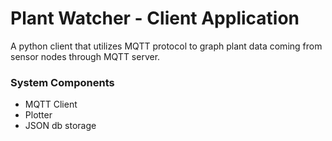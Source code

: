# Plant Watcher - Client Application

A python client that utilizes MQTT protocol to graph plant data coming from sensor nodes through MQTT server.

### System Components

- MQTT Client
- Plotter
- JSON db storage
